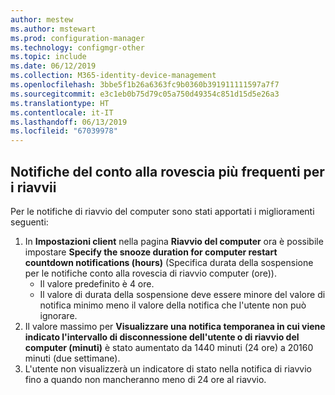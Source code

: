 ```yaml
---
author: mestew
ms.author: mstewart
ms.prod: configuration-manager
ms.technology: configmgr-other
ms.topic: include
ms.date: 06/12/2019
ms.collection: M365-identity-device-management
ms.openlocfilehash: 3bbe5f1b26a6363fc9b0360b391911111597a7f7
ms.sourcegitcommit: e3c1eb0b75d79c05a750d49354c851d15d5e26a3
ms.translationtype: HT
ms.contentlocale: it-IT
ms.lasthandoff: 06/13/2019
ms.locfileid: "67039978"
---
```

## <a name="more-frequent-countdown-notifications-for-restarts"></a>Notifiche del conto alla rovescia più frequenti per i riavvii
<!--3976435-->
Per le notifiche di riavvio del computer sono stati apportati i miglioramenti seguenti:

1. In **Impostazioni client** nella pagina **Riavvio del computer** ora è possibile impostare **Specify the snooze duration for computer restart countdown notifications (hours)** (Specifica durata della sospensione per le notifiche conto alla rovescia di riavvio computer (ore)).
     - Il valore predefinito è 4 ore.
     - Il valore di durata della sospensione deve essere minore del valore di notifica minimo meno il valore della notifica che l'utente non può ignorare.
2. Il valore massimo per **Visualizzare una notifica temporanea in cui viene indicato l'intervallo di disconnessione dell'utente o di riavvio del computer (minuti)** è stato aumentato da 1440 minuti (24 ore) a 20160 minuti (due settimane).
3. L'utente non visualizzerà un indicatore di stato nella notifica di riavvio fino a quando non mancheranno meno di 24 ore al riavvio.
